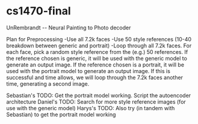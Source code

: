 # cs1470-final
UnRembrandt -- Neural Painting to Photo decoder

Plan for Preprocessing
-Use all 7.2k faces
-Use 50 style references (10-40 breakdown between generic and portrait)
-Loop through all 7.2k faces. For each face, pick a random style reference from the (e.g.) 50 references. If the reference chosen is generic, it will be used with the generic model to generate an output image. If the reference chosen is a portrait, it will be used with the portrait model to generate an output image. If this is successful and time allows, we will loop through the 7.2k faces another time, generating a second image.

Sebastian's TODO: Get the portrait model working. Script the autoencoder architecture
Daniel's TODO: Search for more style reference images (for use with the generic model)
Harys's TODO: Also try (in tandem with Sebastian) to get the portrait model working
